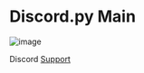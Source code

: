 # Discord.py Main

![image](https://user-images.githubusercontent.com/85060930/178155408-109760e4-b2bc-47db-90bf-e15811fe1e1f.png)

Discord [Support](https://dsc.gg/pungas)
